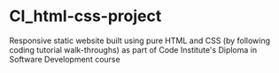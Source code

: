 # CI_html-css-project
Responsive static website built using pure HTML and CSS (by following coding tutorial walk-throughs) as part of Code Institute's Diploma in Software Development course
